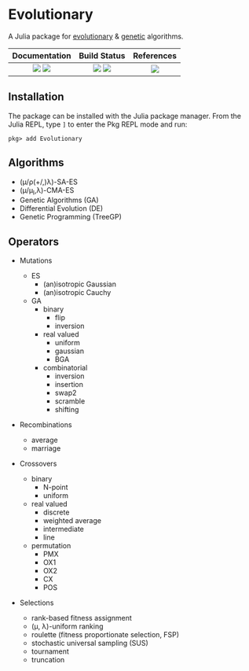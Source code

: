 # Evolutionary

A Julia package for [evolutionary](http://www.scholarpedia.org/article/Evolution_strategies) & [genetic](http://en.wikipedia.org/wiki/Genetic_algorithm) algorithms.

| **Documentation** | **Build Status** | **References** |
|:-------------------------------------------------------------------------------:|:-----------------------------------------------------------------------------------------------:|:-:|
| [![][docs-stable-img]][docs-stable-url] [![][docs-dev-img]][docs-dev-url] | [![][CI-img]][CI-url] [![][coverage-img]][coverage-url] | [![][doi-img]][doi-url]


## Installation

The package can be installed with the Julia package manager.
From the Julia REPL, type `]` to enter the Pkg REPL mode and run:

```
pkg> add Evolutionary
```

## Algorithms

- (μ/ρ(+/,)λ)-SA-ES
- (μ/μ<sub>I</sub>,λ)-CMA-ES
- Genetic Algorithms (GA)
- Differential Evolution (DE)
- Genetic Programming (TreeGP)

## Operators

- Mutations
  - ES
    - (an)isotropic Gaussian
    - (an)isotropic Cauchy
  - GA
    - binary
      - flip
      - inversion
    - real valued
      - uniform
      - gaussian
      - BGA
    - combinatorial
      - inversion
      - insertion
      - swap2
      - scramble
      - shifting

- Recombinations
  - average
  - marriage

- Crossovers
  - binary
    - N-point
    - uniform
  - real valued
    - discrete
    - weighted average
    - intermediate
    - line
  - permutation
    - PMX
    - OX1
    - OX2
    - CX
    - POS

- Selections
  - rank-based fitness assignment
  - (μ, λ)-uniform ranking
  - roulette (fitness proportionate selection, FSP)
  - stochastic universal sampling (SUS)
  - tournament
  - truncation


[docs-dev-img]: https://img.shields.io/badge/docs-dev-blue.svg
[docs-dev-url]: https://wildart.github.io/Evolutionary.jl/dev

[docs-stable-img]: https://img.shields.io/badge/docs-stable-blue.svg
[docs-stable-url]: https://wildart.github.io/Evolutionary.jl/stable

[travis-img]: https://travis-ci.org/wildart/Evolutionary.jl.svg?branch=master
[travis-url]: https://travis-ci.org/wildart/Evolutionary.jl

[CI-img]: https://github.com/wildart/Evolutionary.jl/actions/workflows/CI.yml/badge.svg
[CI-url]: https://github.com/wildart/Evolutionary.jl/actions/workflows/CI.yml

[coverage-img]: https://img.shields.io/coveralls/wildart/Evolutionary.jl.svg
[coverage-url]: https://coveralls.io/r/wildart/Evolutionary.jl?branch=master

[issues-url]: https://github.com/wildart/Evolutionary.jl/issues

[doi-img]: https://zenodo.org/badge/DOI/10.5281/zenodo.5110647.svg
[doi-url]: https://doi.org/10.5281/zenodo.5110647

